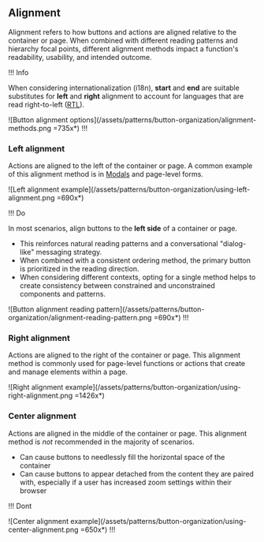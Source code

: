 ## Alignment

Alignment refers to how buttons and actions are aligned relative to the container or page. When combined with different reading patterns and hierarchy focal points, different alignment methods impact a function's readability, usability, and intended outcome.

!!! Info

When considering internationalization (i18n), **start** and **end** are suitable substitutes for **left** and **right** alignment to account for languages that are read right-to-left ([RTL](https://developer.mozilla.org/en-US/docs/Glossary/RTL)).

![Button alignment options](/assets/patterns/button-organization/alignment-methods.png =735x*)
!!!

### Left alignment

Actions are aligned to the left of the container or page. A common example of this alignment method is in [Modals](/components/modal) and page-level forms.

![Left alignment example](/assets/patterns/button-organization/using-left-alignment.png =690x*)

!!! Do

In most scenarios, align buttons to the **left side** of a container or page.

- This reinforces natural reading patterns and a conversational "dialog-like" messaging strategy.
- When combined with a consistent ordering method, the primary button is prioritized in the reading direction.
- When considering different contexts, opting for a single method helps to create consistency between constrained and unconstrained components and patterns.

![Button alignment reading pattern](/assets/patterns/button-organization/alignment-reading-pattern.png =690x*)
!!!

### Right alignment

Actions are aligned to the right of the container or page. This alignment method is commonly used for page-level functions or actions that create and manage elements within a page.

![Right alignment example](/assets/patterns/button-organization/using-right-alignment.png =1426x*)

### Center alignment

Actions are aligned in the middle of the container or page. This alignment method is _not_ recommended in the majority of scenarios.

- Can cause buttons to needlessly fill the horizontal space of the container
- Can cause buttons to appear detached from the content they are paired with, especially if a user has increased zoom settings within their browser

!!! Dont

![Center alignment example](/assets/patterns/button-organization/using-center-alignment.png =650x*)
!!!

